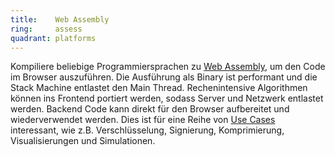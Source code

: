 ```yaml
---
title:    Web Assembly  
ring:     assess  
quadrant: platforms
---
```


Kompiliere beliebige Programmiersprachen zu [Web Assembly][web-assembly], um den Code im Browser auszuführen. Die
Ausführung als Binary ist performant und die Stack Machine entlastet den Main Thread. Rechenintensive Algorithmen können
ins Frontend portiert werden, sodass Server und Netzwerk entlastet werden. Backend Code kann direkt für den Browser
aufbereitet und wiederverwendet werden. Dies ist für eine Reihe von [Use Cases][use-cases] interessant, wie z.B.
Verschlüsselung, Signierung, Komprimierung, Visualisierungen und Simulationen.

[web-assembly]: https://webassembly.org/
[use-cases]: https://webassembly.org/docs/use-cases/
